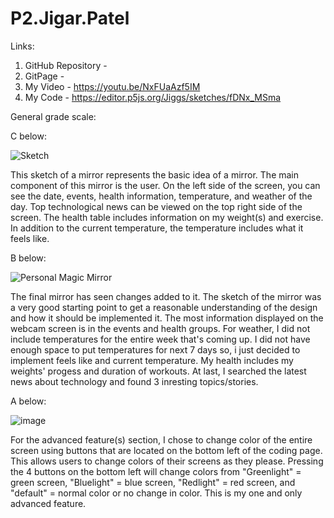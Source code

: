 # P2.Jigar.Patel

Links:
1. GitHub Repository - 
2. GitPage - 
3. My Video - https://youtu.be/NxFUaAzf5IM
4. My Code - https://editor.p5js.org/Jiggs/sketches/fDNx_MSma

General grade scale:

C below:

![Sketch](https://user-images.githubusercontent.com/93454693/202386889-437ccd91-a9db-4cbd-bc88-74995340e4f4.png)

This sketch of a mirror represents the basic idea of a mirror. The main component of this mirror is the user. On the left side of the screen, you can see the date, events, health information, temperature, and weather of the day. Top technological news can be viewed on the top right side of the screen. The health table includes information on my weight(s) and exercise. In addition to the current temperature, the temperature includes what it feels like.

B below:

![Personal Magic Mirror](https://user-images.githubusercontent.com/93454693/202359338-b6581bd7-e238-497f-81bc-c3fcb0bfdb9f.gif)

The final mirror has seen changes added to it. The sketch of the mirror was a very good starting point to get a reasonable understanding of the design and how it should be implemented it. The most information displayed on the webcam screen is in the events and health groups. For weather, I did not include temperatures for the entire week that's coming up. I did not have enough space to put temperatures for next 7 days so, i just decided to implement feels like and current temperature. My health includes my weights' progess and duration of workouts. At last, I searched the latest news about technology and found 3 inresting topics/stories.

A below:

![image](https://user-images.githubusercontent.com/93454693/202371164-4ee2951f-38ca-4958-bd2d-f426197587f2.png)

For the advanced feature(s) section, I chose to change color of the entire screen using buttons that are located on the bottom left of the coding page. This allows users to change colors of their screens as they please. Pressing the 4 buttons on the bottom left will change colors from "Greenlight" = green screen, "Bluelight" = blue screen, "Redlight" = red screen, and "default" = normal color or no change in color. This is my one and only advanced feature.
